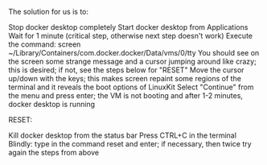 The solution for us is to:

Stop docker desktop completely
Start docker desktop from Applications
Wait for 1 minute (critical step, otherwise next step doesn't work)
Execute the command: screen ~/Library/Containers/com.docker.docker/Data/vms/0/tty
You should see on the screen some strange message and a cursor jumping around like crazy; this is desired; if not, see the steps below for "RESET"
Move the cursor up/down with the keys; this makes screen repaint some regions of the terminal and it reveals the boot options of LinuxKit
Select "Continue" from the menu and press enter; the VM is not booting and after 1-2 minutes, docker desktop is running

RESET:

Kill docker desktop from the status bar
Press CTRL+C in the terminal
Blindly: type in the command reset and enter; if necessary, then twice
try again the steps from above